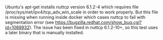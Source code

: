 Ubuntu's apt-get installs nuttcp version 6.1.2-4 which requires file /proc/sys/net/ipv4/tcp_adv_win_scale in order to work properly. But this file is missing when running inside docker which cases nuttcp to fail with segmentation error (see https://bugzilla.redhat.com/show_bug.cgi?id=1088932). The issue has been fixed in nuttcp 6.1.2-10+, so this test uses a later binary that is manually installed.

